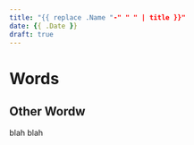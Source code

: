 ```yaml
---
title: "{{ replace .Name "-" " " | title }}"
date: {{ .Date }}
draft: true
---
```


# Words

## Other Wordw

blah blah

